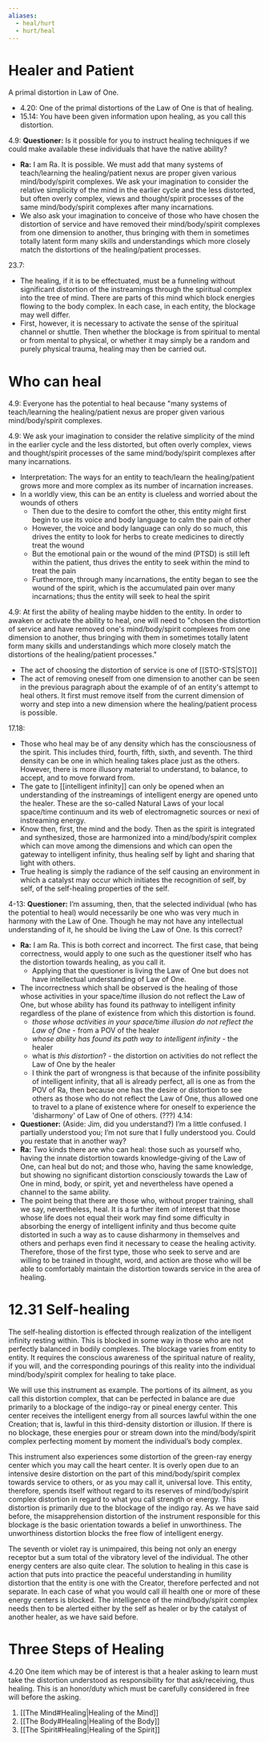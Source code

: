 ```yaml
---
aliases:
  - heal/hurt
  - hurt/heal
---
```

# Healer and Patient
A primal distortion in Law of One.
- 4.20: One of the primal distortions of the Law of One is that of healing.
- 15.14: You have been given information upon healing, as you call this distortion.

4.9: **Questioner:** Is it possible for you to instruct healing techniques if we could make available these individuals that have the native ability?
- **Ra:** I am Ra. It is possible. We must add that many systems of teach/learning the healing/patient nexus are proper given various mind/body/spirit complexes. We ask your imagination to consider the relative simplicity of the mind in the earlier cycle and the less distorted, but often overly complex, views and thought/spirit processes of the same mind/body/spirit complexes after many incarnations.
- We also ask your imagination to conceive of those who have chosen the distortion of service and have removed their mind/body/spirit complexes from one dimension to another, thus bringing with them in sometimes totally latent form many skills and understandings which more closely match the distortions of the healing/patient processes.

23.7: 
- The healing, if it is to be effectuated, must be a funneling without significant distortion of the instreamings through the spiritual complex into the tree of mind. There are parts of this mind which block energies flowing to the body complex. In each case, in each entity, the blockage may well differ.  
- First, however, it is necessary to activate the sense of the spiritual channel or shuttle. Then whether the blockage is from spiritual to mental or from mental to physical, or whether it may simply be a random and purely physical trauma, healing may then be carried out.
# Who can heal
4.9: Everyone has the potential to heal because "many systems of teach/learning the healing/patient nexus are proper given various mind/body/spirit complexes.

4.9: We ask your imagination to consider the relative simplicity of the mind in the earlier cycle and the less distorted, but often overly complex, views and thought/spirit processes of the same mind/body/spirit complexes after many incarnations.
- Interpretation: The ways for an entity to teach/learn the healing/patient grows more and more complex as its number of incarnation increases. 
- In a worldly view, this can be an entity is clueless and worried about the wounds of others
	- Then due to the desire to comfort the other, this entity might first begin to use its voice and body language to calm the pain of other
	- However, the voice and body language can only do so much, this drives the entity to look for herbs to create medicines to directly treat the wound
	- But the emotional pain or the wound of the mind (PTSD) is still left within the patient, thus drives the entity to seek within the mind to treat the pain
	- Furthermore, through many incarnations, the entity began to see the wound of the spirit, which is the accumulated pain over many incarnations; thus the entity will seek to heal the spirit

4.9: At first the ability of healing maybe hidden to the entity. In order to awaken or activate the ability to heal, one will need to "chosen the distortion of service and have removed one's mind/body/spirit complexes from one dimension to another, thus bringing with them in sometimes totally latent form many skills and understandings which more closely match the distortions of the healing/patient processes."
- The act of choosing the distortion of service is one of [[STO-STS|STO]]
- The act of removing oneself from one dimension to another can be seen in the previous paragraph about the example of of an entity's attempt to heal others. It first must remove itself from the current dimension of worry and step into a new dimension where the healing/patient process is possible.

17.18:
- Those who heal may be of any density which has the consciousness of the spirit. This includes third, fourth, fifth, sixth, and seventh. The third density can be one in which healing takes place just as the others. However, there is more illusory material to understand, to balance, to accept, and to move forward from.
- The gate to [[intelligent infinity]] can only be opened when an understanding of the instreamings of intelligent energy are opened unto the healer. These are the so-called Natural Laws of your local space/time continuum and its web of electromagnetic sources or nexi of instreaming energy.
- Know then, first, the mind and the body. Then as the spirit is integrated and synthesized, those are harmonized into a mind/body/spirit complex which can move among the dimensions and which can open the gateway to intelligent infinity, thus healing self by light and sharing that light with others.
- True healing is simply the radiance of the self causing an environment in which a catalyst may occur which initiates the recognition of self, by self, of the self-healing properties of the self.

4-13: **Questioner:** I’m assuming, then, that the selected individual (who has the potential to heal) would necessarily be one who was very much in harmony with the Law of One. Though he may not have any intellectual understanding of it, he should be living the Law of One. Is this correct?
- **Ra:** I am Ra. This is both correct and incorrect. The first case, that being correctness, would apply to one such as the questioner itself who has the distortion towards healing, as you call it.  
	- Applying that the questioner is living the Law of One but does not have intellectual understanding of Law of One. 
- The incorrectness which shall be observed is the healing of those whose activities in your space/time illusion do not reflect the Law of One, but whose ability has found its pathway to intelligent infinity regardless of the plane of existence from which this distortion is found.
	- *those whose activities in your space/time illusion do not reflect the Law of One* - from a POV of the healer
	- *whose ability has found its path way to intelligent infinity* - the healer
	- what is *this distortion*? - the distortion on activities do not reflect the Law of One by the healer
	- I think the part of wrongness is that because of the infinite possibility of intelligent infinity, that all is already perfect, all is one as from the POV of Ra, then because one has the desire or distortion to see others as those who do not reflect the Law of One, thus allowed one to travel to a plane of existence where for oneself to experience the 'disharmony' of Law of One of others. (???)
4.14:
- **Questioner:** (Aside: Jim, did you understand?) I’m a little confused. I partially understood you; I’m not sure that I fully understood you. Could you restate that in another way?
- **Ra:** Two kinds there are who can heal: those such as yourself who, having the innate distortion towards knowledge-giving of the Law of One, can heal but do not; and those who, having the same knowledge, but showing no significant distortion consciously towards the Law of One in mind, body, or spirit, yet and nevertheless have opened a channel to the same ability.
- The point being that there are those who, without proper training, shall we say, nevertheless, heal. It is a further item of interest that those whose life does not equal their work may find some difficulty in absorbing the energy of intelligent infinity and thus become quite distorted in such a way as to cause disharmony in themselves and others and perhaps even find it necessary to cease the healing activity. Therefore, those of the first type, those who seek to serve and are willing to be trained in thought, word, and action are those who will be able to comfortably maintain the distortion towards service in the area of healing.

# 12.31 Self-healing
The self-healing distortion is effected through realization of the intelligent infinity resting within. This is blocked in some way in those who are not perfectly balanced in bodily complexes. The blockage varies from entity to entity. It requires the conscious awareness of the spiritual nature of reality, if you will, and the corresponding pourings of this reality into the individual mind/body/spirit complex for healing to take place.  
  
We will use this instrument as example. The portions of its ailment, as you call this distortion complex, that can be perfected in balance are due primarily to a blockage of the indigo-ray or pineal energy center. This center receives the intelligent energy from all sources lawful within the one Creation; that is, lawful in this third-density distortion or illusion. If there is no blockage, these energies pour or stream down into the mind/body/spirit complex perfecting moment by moment the individual’s body complex.  
  
This instrument also experiences some distortion of the green-ray energy center which you may call the heart center. It is overly open due to an intensive desire distortion on the part of this mind/body/spirit complex towards service to others, or as you may call it, universal love. This entity, therefore, spends itself without regard to its reserves of mind/body/spirit complex distortion in regard to what you call strength or energy. This distortion is primarily due to the blockage of the indigo ray. As we have said before, the misapprehension distortion of the instrument responsible for this blockage is the basic orientation towards a belief in unworthiness. The unworthiness distortion blocks the free flow of intelligent energy.
  
The seventh or violet ray is unimpaired, this being not only an energy receptor but a sum total of the vibratory level of the individual. The other energy centers are also quite clear. The solution to healing in this case is action that puts into practice the peaceful understanding in humility distortion that the entity is one with the Creator, therefore perfected and not separate. In each case of what you would call ill health one or more of these energy centers is blocked. The intelligence of the mind/body/spirit complex needs then to be alerted either by the self as healer or by the catalyst of another healer, as we have said before.
# Three Steps of Healing  
4.20 One item which may be of interest is that a healer asking to learn must take the distortion understood as responsibility for that ask/receiving, thus healing. This is an honor/duty which must be carefully considered in free will before the asking.  

1. [[The Mind#Healing|Healing of the Mind]]
2. [[The Body#Healing|Healing of the Body]]
3. [[The Spirit#Healing|Healing of the Spirit]]